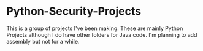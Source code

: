 # Python-Security-Projects
This is a group of projects I've been making. These are mainly Python Projects although I do have other folders for Java code.
I'm planning to add assembly but not for a while. 


